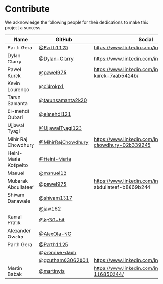 # Contribute

We acknowledge the following people for their dedications to make this project a success.

| Name                  | GitHub                                           | Social                                                    |
| --------------------- | ------------------------------------------------ | ----------------------------------------------------------|
| Parth Gera            | [@Parth1125](https://github.com/Parth1125)       | <https://www.linkedin.com/in/parthgera326/>               |
| Dylan Clarry          | [@Dylan-Clarry](https://github.com/Dylan-Clarry) | <https://www.linkedin.com/in/dylanclarry/>                |
| Pawel Kurek           | [@pawel975](https://github.com/pawel975)         | <https://www.linkedin.com/in/pawe%C5%82-kurek-7aab5424b/> |
| Kevin Lourenço        | [@cidrokp1](https://github.com/cidrokp1)         |                                                           |
| Tarun Samanta         | [@tarunsamanta2k20](https://github.com/tarunsamanta2k20) |                                                           |
| El-mehdi Oubari       | [@elmehdi121](https://github.com/elmehdi121)     |                                                           |
| Ujjawal Tyagi         | [@UjjawalTyagi123](https://github.com/UjjawalTyagi123)  |                                                           |
| Mihir Raj Chowdhury   | [@MihirRajChowdhury](https://github.com/MihirRajChowdhury)|<https://www.linkedin.com/in/mihir-raj-chowdhury-02b339245>|
| Heini-Maria Kotipelto | [@Heini-Maria](https://github.com/Heini-Maria)   |                                                           |
| Manuel                | [@manuel12](https://github.com/manuel12)         |                                                           |
| Mubarak Abdullateef   | [@pawel975](https://github.com/TechLateef)       |<https://www.linkedin.com/in/mubarak-abdullateef-b8669b244>|
| Shivam Danawale       | [@shivam1317](https://github.com/shivam1317)     |                                                           |
|                       | [@jaw162](https://github.com/jaw162)             |                                                           |
| Kamal Pratik          | [@kp30-bit](https://github.com/kp30-bit)         |                                                           |
| Alexander Oweka       | [@AlexOla-NG](https://github.com/AlexOla-NG)     |                                                           |
| Parth Gera            | [@Parth1125](https://github.com/Parth1125)       |                                                           |
|                       | [@promise-dash](https://github.com/promise-dash) |                                                           |
|                     | [@goutham03062001](https://github.com/goutham03062001)| <https://www.linkedin.com/in/gouthamkumars>            |
| Martin Babak | [@martinyis](https://github.com/martinyis) | <https://www.linkedin.com/in/martin-babak-116850244/>                    |
